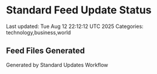 # Standard Feed Update Status
Last updated: Tue Aug 12 22:12:12 UTC 2025
Categories: technology,business,world

## Feed Files Generated

Generated by Standard Updates Workflow
